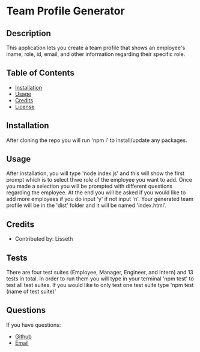 
  
  
  # Team Profile Generator

  ## Description

  This application lets you create a team profile that shows an employee's iname, role, id, email, and other information regarding their specific role.

  ## Table of Contents

  * [Installation](#installation)
  * [Usage](#usage)
  * [Credits](#credits)
  * [License](#license)

  ## Installation

  After cloning the repo you will run 'npm i' to install/update any packages.

  ## Usage

  After installation, you will type 'node index.js' and this will show the first prompt which is to select thwe role of the employee you want to add. Once you made a selection you will be prompted with different questions regarding the employee. At the end you will be asked if you would like to add more employees if you do input 'y' if not input 'n'. Your generated team profile will be in the 'dist' folder and it will be named 'index.html'.

  

  ## Credits

  * Contributed by: Lisseth


  ## Tests

  There are four test suites (Employee, Manager, Engineer, and Intern) and 13 tests in total. In order to run them you will type in your terminal 'npm test' to test all test suites. If you would like to only test one test suite type 'npm test (name of test suite)'

  ## Questions

  If you have questions:
  * [Github](https://github.com/lissethdiaz)
  * [Email](mailto:lissdiaz15@gmail.com) 
